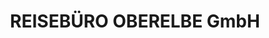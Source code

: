 ---
title: "REISEBÜRO OBERELBE GmbH"
url: /lauenburg-elbe/reisebuero-oberelbe-gmbh/
shop: Reisebüro
---
